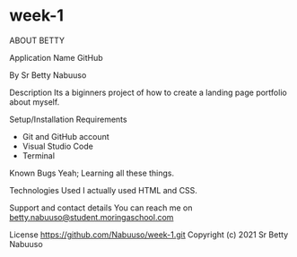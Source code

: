# week-1
ABOUT BETTY

Application Name
GitHub

By Sr Betty Nabuuso

Description
Its a biginners project of how to create a landing page portfolio about myself.

Setup/Installation Requirements
* Git and GitHub account
* Visual Studio Code
* Terminal

Known Bugs
Yeah; Learning all these things.

Technologies Used
I actually used HTML and CSS.

Support and contact details
You can reach me on betty.nabuuso@student.moringaschool.com

License
https://github.com/Nabuuso/week-1.git
Copyright (c) 2021 Sr Betty Nabuuso
